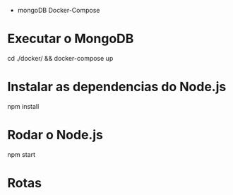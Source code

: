 
* mongoDB Docker-Compose

# Executar o MongoDB
cd ./docker/ && docker-compose up

# Instalar as dependencias do Node.js
npm install

# Rodar o Node.js
npm start

# Rotas
